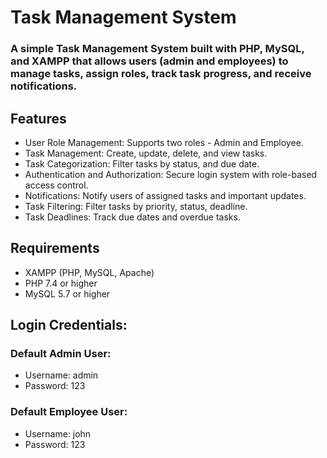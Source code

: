 # Task Management System
### A simple Task Management System built with PHP, MySQL, and XAMPP that allows users (admin and employees) to manage tasks, assign roles, track task progress, and receive notifications.



## Features

+ User Role Management: Supports two roles - Admin and Employee.
+ Task Management: Create, update, delete, and view tasks.
+ Task Categorization: Filter tasks by status, and due date.
+ Authentication and Authorization: Secure login system with role-based access control.
+ Notifications: Notify users of assigned tasks and important updates.
+ Task Filtering: Filter tasks by priority, status, deadline.
+ Task Deadlines: Track due dates and overdue tasks.

## Requirements

+ XAMPP (PHP, MySQL, Apache)
+ PHP 7.4 or higher
+ MySQL 5.7 or higher

## Login Credentials:

### Default Admin User:

+ Username: admin
+ Password: 123
### Default Employee User:

+ Username: john 
+ Password: 123

